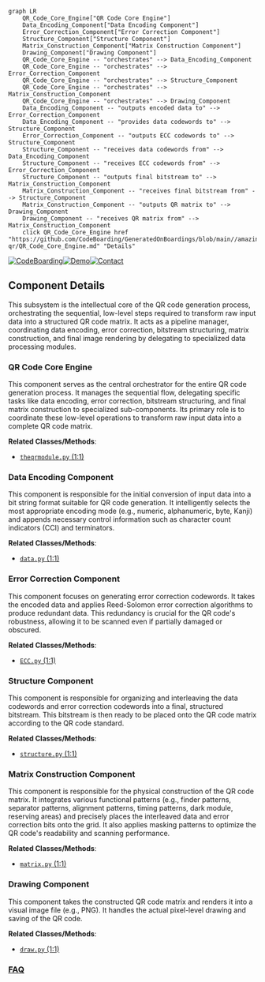 ```mermaid
graph LR
    QR_Code_Core_Engine["QR Code Core Engine"]
    Data_Encoding_Component["Data Encoding Component"]
    Error_Correction_Component["Error Correction Component"]
    Structure_Component["Structure Component"]
    Matrix_Construction_Component["Matrix Construction Component"]
    Drawing_Component["Drawing Component"]
    QR_Code_Core_Engine -- "orchestrates" --> Data_Encoding_Component
    QR_Code_Core_Engine -- "orchestrates" --> Error_Correction_Component
    QR_Code_Core_Engine -- "orchestrates" --> Structure_Component
    QR_Code_Core_Engine -- "orchestrates" --> Matrix_Construction_Component
    QR_Code_Core_Engine -- "orchestrates" --> Drawing_Component
    Data_Encoding_Component -- "outputs encoded data to" --> Error_Correction_Component
    Data_Encoding_Component -- "provides data codewords to" --> Structure_Component
    Error_Correction_Component -- "outputs ECC codewords to" --> Structure_Component
    Structure_Component -- "receives data codewords from" --> Data_Encoding_Component
    Structure_Component -- "receives ECC codewords from" --> Error_Correction_Component
    Structure_Component -- "outputs final bitstream to" --> Matrix_Construction_Component
    Matrix_Construction_Component -- "receives final bitstream from" --> Structure_Component
    Matrix_Construction_Component -- "outputs QR matrix to" --> Drawing_Component
    Drawing_Component -- "receives QR matrix from" --> Matrix_Construction_Component
    click QR_Code_Core_Engine href "https://github.com/CodeBoarding/GeneratedOnBoardings/blob/main//amazing-qr/QR_Code_Core_Engine.md" "Details"
```
[![CodeBoarding](https://img.shields.io/badge/Generated%20by-CodeBoarding-9cf?style=flat-square)](https://github.com/CodeBoarding/GeneratedOnBoardings)[![Demo](https://img.shields.io/badge/Try%20our-Demo-blue?style=flat-square)](https://www.codeboarding.org/demo)[![Contact](https://img.shields.io/badge/Contact%20us%20-%20contact@codeboarding.org-lightgrey?style=flat-square)](mailto:contact@codeboarding.org)

## Component Details

This subsystem is the intellectual core of the QR code generation process, orchestrating the sequential, low-level steps required to transform raw input data into a structured QR code matrix. It acts as a pipeline manager, coordinating data encoding, error correction, bitstream structuring, matrix construction, and final image rendering by delegating to specialized data processing modules.

### QR Code Core Engine
This component serves as the central orchestrator for the entire QR code generation process. It manages the sequential flow, delegating specific tasks like data encoding, error correction, bitstream structuring, and final matrix construction to specialized sub-components. Its primary role is to coordinate these low-level operations to transform raw input data into a complete QR code matrix.


**Related Classes/Methods**:

- <a href="https://github.com/x-hw/amazing-qr/blob/master/amzqr/mylibs/theqrmodule.py#L1-L1" target="_blank" rel="noopener noreferrer">`theqrmodule.py` (1:1)</a>


### Data Encoding Component
This component is responsible for the initial conversion of input data into a bit string format suitable for QR code generation. It intelligently selects the most appropriate encoding mode (e.g., numeric, alphanumeric, byte, Kanji) and appends necessary control information such as character count indicators (CCI) and terminators.


**Related Classes/Methods**:

- <a href="https://github.com/x-hw/amazing-qr/blob/master/amzqr/mylibs/data.py#L1-L1" target="_blank" rel="noopener noreferrer">`data.py` (1:1)</a>


### Error Correction Component
This component focuses on generating error correction codewords. It takes the encoded data and applies Reed-Solomon error correction algorithms to produce redundant data. This redundancy is crucial for the QR code's robustness, allowing it to be scanned even if partially damaged or obscured.


**Related Classes/Methods**:

- <a href="https://github.com/x-hw/amazing-qr/blob/master/amzqr/mylibs/ECC.py#L1-L1" target="_blank" rel="noopener noreferrer">`ECC.py` (1:1)</a>


### Structure Component
This component is responsible for organizing and interleaving the data codewords and error correction codewords into a final, structured bitstream. This bitstream is then ready to be placed onto the QR code matrix according to the QR code standard.


**Related Classes/Methods**:

- <a href="https://github.com/x-hw/amazing-qr/blob/master/amzqr/mylibs/structure.py#L1-L1" target="_blank" rel="noopener noreferrer">`structure.py` (1:1)</a>


### Matrix Construction Component
This component is responsible for the physical construction of the QR code matrix. It integrates various functional patterns (e.g., finder patterns, separator patterns, alignment patterns, timing patterns, dark module, reserving areas) and precisely places the interleaved data and error correction bits onto the grid. It also applies masking patterns to optimize the QR code's readability and scanning performance.


**Related Classes/Methods**:

- <a href="https://github.com/x-hw/amazing-qr/blob/master/amzqr/mylibs/matrix.py#L1-L1" target="_blank" rel="noopener noreferrer">`matrix.py` (1:1)</a>


### Drawing Component
This component takes the constructed QR code matrix and renders it into a visual image file (e.g., PNG). It handles the actual pixel-level drawing and saving of the QR code.


**Related Classes/Methods**:

- <a href="https://github.com/x-hw/amazing-qr/blob/master/amzqr/mylibs/draw.py#L1-L1" target="_blank" rel="noopener noreferrer">`draw.py` (1:1)</a>




### [FAQ](https://github.com/CodeBoarding/GeneratedOnBoardings/tree/main?tab=readme-ov-file#faq)